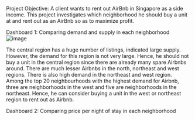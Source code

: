 Project Objective: 
A client wants to rent out AirBnb in Singapore as a side income. This project investigates which neighborhood he should buy a unit at and rent out as an AirBnb so as to maximize profit. 


Dashboard 1: Comparing demand and supply in each neighborhood
![image](https://user-images.githubusercontent.com/112041340/198963184-40da3be8-03c7-4d07-ac67-2881b2f24d2d.png)

The central region has a huge number of listings, indicated large supply. However, the demand for this region is not very large. Hence, he should not buy a unit in the central region since there are already many spare Airbnbs around. 
There are much lesser Airbnbs in the north, northeast and west regions. There is also high demand in the northeast and west region. Among the top 20 neighbourhoods with the highest demand for Airbnb, three are neighborhoods in the west and five are neighborhoods in the northeast. Hence, he can consider buying a unit in the west or northeast region to rent out as Airbnb. 


Dashboard 2: Comparing price per night of stay in each neighborhood 
